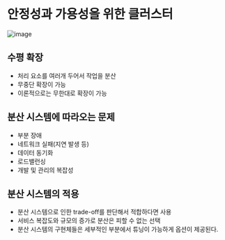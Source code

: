 # 안정성과 가용성을 위한 클러스터

![image](https://github.com/HyangKeunChoi/TIL-Today-I-Learned-/assets/49984996/297c2c1a-a8da-4a10-8d19-4e2dd90e7b43)

## 수평 확장
+ 처리 요소를 여러개 두어서 작업을 분산
+ 무중단 확장이 가능
+ 이론적으로는 무한대로 확장이 가능

## 분산 시스템에 따라오는 문제
+ 부분 장애
+ 네트워크 실패(지연 발생 등)
+ 데이터 동기화
+ 로드밸런싱
+ 개발 및 관리의 복잡성

## 분산 시스템의 적용
+ 분산 시스템으로 인한 trade-off를 판단해서 적합하다면 사용
+ 서비스 복잡도와 규모의 증가로 분산은 피할 수 없는 선택
+ 분산 시스템의 구현체들은 세부적인 부분에서 튜닝이 가능하게 옵션이 제공된다.

